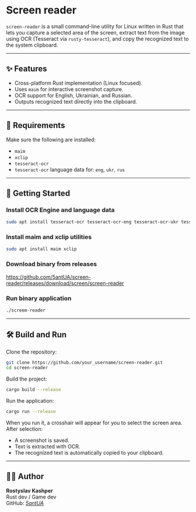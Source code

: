 # Screen reader

`screen-reader` is a small command-line utility for Linux written in Rust that lets you capture a selected area of the screen, extract text from the image using OCR (Tesseract via `rusty-tesseract`), and copy the recognized text to the system clipboard.

---

## ✨ Features

- Cross-platform Rust implementation (Linux focused).
- Uses `maim` for interactive screenshot capture.
- OCR support for English, Ukrainian, and Russian.
- Outputs recognized text directly into the clipboard.

---

## 📄 Requirements

Make sure the following are installed:

- `maim`
- `xclip`
- `tesseract-ocr`
- `tesseract-ocr` language data for: `eng`, `ukr`, `rus`

---

## 🚀 Getting Started

### Install OCR Engine and language data

```bash
sudo apt install tesseract-ocr tesseract-ocr-eng tesseract-ocr-ukr tesseract-ocr-rus
```

### Install maim and xclip utilities

```bash
sudo apt install maim xclip
```

### Download binary from releases
https://github.com/5antUA/screen-reader/releases/download/screen/screen-reader

### Run binary application
```bash
./screem-reader
```

---

## 🛠 Build and Run

Clone the repository:

```bash
git clone https://github.com/your_username/screen-reader.git
cd screen-reader
```

Build the project:

```bash
cargo build --release
```

Run the application:

```bash
cargo run --release
```

When you run it, a crosshair will appear for you to select the screen area. After selection:
- A screenshot is saved.
- Text is extracted with OCR.
- The recognized text is automatically copied to your clipboard.

---

## 👨‍💻 Author
**Rostyslav Kashper**  
Rust dev / Game dev  
GitHub: _[5antUA](https://github.com/5antUA)_
